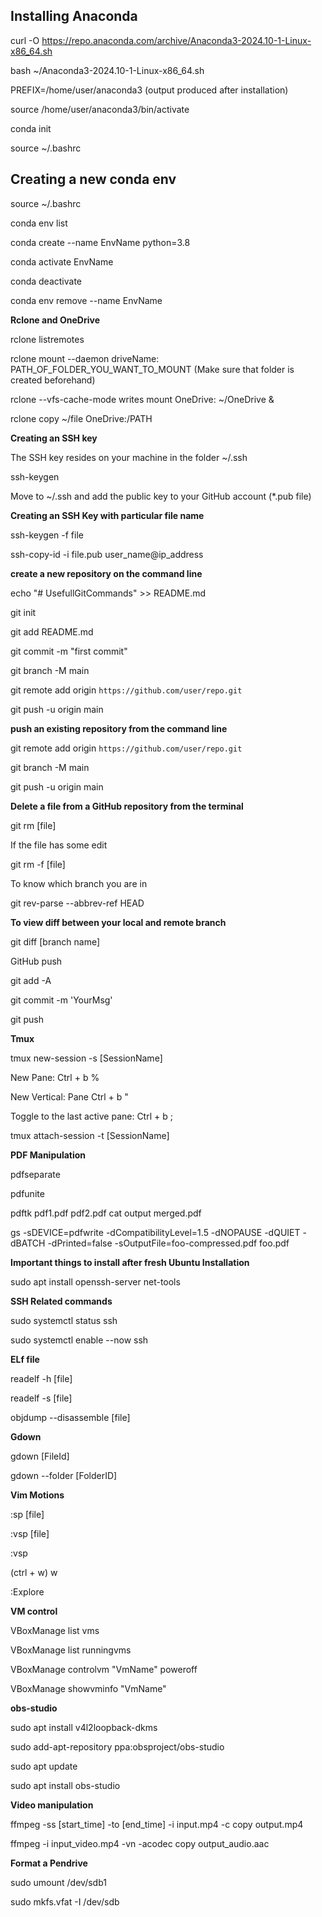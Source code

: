 ## Installing Anaconda
curl -O https://repo.anaconda.com/archive/Anaconda3-2024.10-1-Linux-x86_64.sh

bash ~/Anaconda3-2024.10-1-Linux-x86_64.sh

PREFIX=/home/user/anaconda3 (output produced after installation)

source /home/user/anaconda3/bin/activate

conda init

source ~/.bashrc

## Creating a new conda env
source ~/.bashrc

conda env list

conda create --name EnvName python=3.8

conda activate EnvName

conda deactivate

conda env remove --name EnvName

**Rclone and OneDrive**

rclone listremotes

rclone mount --daemon driveName: PATH_OF_FOLDER_YOU_WANT_TO_MOUNT (Make sure that folder is created beforehand)

rclone --vfs-cache-mode writes mount OneDrive: ~/OneDrive &

rclone copy ~/file OneDrive:/PATH

**Creating an SSH key**

The SSH key resides on your machine in the folder ~/.ssh

ssh-keygen

Move to ~/.ssh and add the public key to your GitHub account (*.pub file)

**Creating an SSH Key with particular file name**

ssh-keygen -f file

ssh-copy-id -i file.pub user_name@ip_address

**create a new repository on the command line**

echo "# UsefullGitCommands" >> README.md

git init

git add README.md

git commit -m "first commit"

git branch -M main

git remote add origin ```https://github.com/user/repo.git```

git push -u origin main

**push an existing repository from the command line**

git remote add origin ```https://github.com/user/repo.git```

git branch -M main

git push -u origin main

**Delete a file from a GitHub repository from the terminal**

git rm \[file\]

If the file has some edit

git rm -f \[file\]

To know which branch you are in

git rev-parse --abbrev-ref HEAD

**To view diff between your local and remote branch**

git diff \[branch name\]

GitHub push

git add -A

git commit -m 'YourMsg'

git push

**Tmux**

tmux new-session -s \[SessionName\]

New Pane: Ctrl + b %

New Vertical: Pane Ctrl + b "

Toggle to the last active pane: Ctrl + b ;

tmux attach-session -t \[SessionName\]

**PDF Manipulation**

pdfseparate

pdfunite

pdftk pdf1.pdf pdf2.pdf cat output merged.pdf

gs -sDEVICE=pdfwrite -dCompatibilityLevel=1.5 -dNOPAUSE -dQUIET -dBATCH -dPrinted=false -sOutputFile=foo-compressed.pdf foo.pdf

**Important things to install after fresh Ubuntu Installation**

sudo apt install openssh-server net-tools

**SSH Related commands**

sudo systemctl status ssh

sudo systemctl enable --now ssh

**ELf file**

readelf -h [file]

readelf -s [file]

objdump --disassemble [file] 

**Gdown**

gdown \[FileId\]

gdown --folder \[FolderID]

**Vim Motions**

:sp [file]

:vsp [file]

:vsp

(ctrl + w) w

:Explore

**VM control**

VBoxManage list vms

VBoxManage list runningvms

VBoxManage controlvm "VmName" poweroff

VBoxManage showvminfo "VmName"

**obs-studio**

sudo apt install v4l2loopback-dkms

sudo add-apt-repository ppa:obsproject/obs-studio

sudo apt update

sudo apt install obs-studio

**Video manipulation**

ffmpeg -ss [start_time] -to [end_time] -i input.mp4 -c copy output.mp4

ffmpeg -i input_video.mp4 -vn -acodec copy output_audio.aac

**Format a Pendrive**

sudo umount /dev/sdb1

sudo mkfs.vfat -I /dev/sdb

